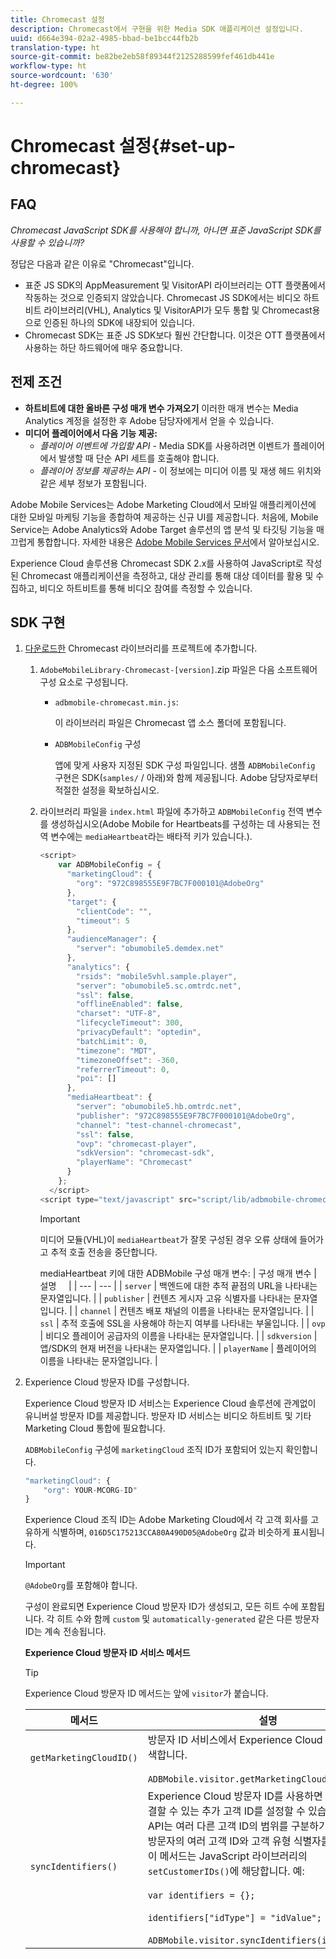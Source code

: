 ```yaml
---
title: Chromecast 설정
description: Chromecast에서 구현을 위한 Media SDK 애플리케이션 설정입니다.
uuid: d664e394-02a2-4985-bbad-be1bcc44fb2b
translation-type: ht
source-git-commit: be82be2eb58f89344f2125288599fef461db441e
workflow-type: ht
source-wordcount: '630'
ht-degree: 100%

---
```



# Chromecast 설정{#set-up-chromecast}

## FAQ

_Chromecast JavaScript SDK를 사용해야 합니까, 아니면 표준 JavaScript SDK를 사용할 수 있습니까?_

정답은 다음과 같은 이유로 &quot;Chromecast&quot;입니다.
* 표준 JS SDK의 AppMeasurement 및 VisitorAPI 라이브러리는 OTT 플랫폼에서 작동하는 것으로 인증되지 않았습니다. Chromecast JS SDK에서는 비디오 하트비트 라이브러리(VHL), Analytics 및 VisitorAPI가 모두 통합 및 Chromecast용으로 인증된 하나의 SDK에 내장되어 있습니다.
* Chromecast SDK는 표준 JS SDK보다 훨씬 간단합니다. 이것은 OTT 플랫폼에서 사용하는 하단 하드웨어에 매우 중요합니다.

## 전제 조건

* **하트비트에 대한 올바른 구성 매개 변수 가져오기**
이러한 매개 변수는 Media Analytics 계정을 설정한 후 Adobe 담당자에게서 얻을 수 있습니다.
* **미디어 플레이어에서 다음 기능 제공:**
   * *플레이어 이벤트에 가입할 API* - Media SDK를 사용하려면 이벤트가 플레이어에서 발생할 때 단순 API 세트를 호출해야 합니다.
   * *플레이어 정보를 제공하는 API* - 이 정보에는 미디어 이름 및 재생 헤드 위치와 같은 세부 정보가 포함됩니다.

Adobe Mobile Services는 Adobe Marketing Cloud에서 모바일 애플리케이션에 대한 모바일 마케팅 기능을 종합하여 제공하는 신규 UI를 제공합니다. 처음에, Mobile Service는 Adobe Analytics와 Adobe Target 솔루션의 앱 분석 및 타깃팅 기능을 매끄럽게 통합합니다. 자세한 내용은 [Adobe Mobile Services 문서](https://docs.adobe.com/content/help/ko-KR/mobile-services/using/home.html)에서 알아보십시오.

Experience Cloud 솔루션용 Chromecast SDK 2.x를 사용하여 JavaScript로 작성된 Chromecast 애플리케이션을 측정하고, 대상 관리를 통해 대상 데이터를 활용 및 수집하고, 비디오 하트비트를 통해 비디오 참여를 측정할 수 있습니다.

## SDK 구현

1. [다운로드한](/help/sdk-implement/download-sdks.md#download-2x-sdks) Chromecast 라이브러리를 프로젝트에 추가합니다.

   1. `AdobeMobileLibrary-Chromecast-[version]`.zip 파일은 다음 소프트웨어 구성 요소로 구성됩니다.

      * `adbmobile-chromecast.min.js`:

         이 라이브러리 파일은 Chromecast 앱 소스 폴더에 포함됩니다.

      * `ADBMobileConfig` 구성

         앱에 맞게 사용자 지정된 SDK 구성 파일입니다. 샘플 `ADBMobileConfig` 구현은 SDK(`samples/` / 아래)와 함께 제공됩니다. Adobe 담당자로부터 적절한 설정을 확보하십시오.
   1. 라이브러리 파일을 `index.html` 파일에 추가하고 `ADBMobileConfig` 전역 변수를 생성하십시오(Adobe Mobile for Heartbeats를 구성하는 데 사용되는 전역 변수에는 `mediaHeartbeat`라는 배타적 키가 있습니다.).

      ```js
      <script>
          var ADBMobileConfig = {
            "marketingCloud": {
              "org": "972C898555E9F7BC7F000101@AdobeOrg"
            },
            "target": {
              "clientCode": "",
              "timeout": 5
            },
            "audienceManager": {
              "server": "obumobile5.demdex.net"
            },
            "analytics": {
              "rsids": "mobile5vhl.sample.player",
              "server": "obumobile5.sc.omtrdc.net",
              "ssl": false,
              "offlineEnabled": false,
              "charset": "UTF-8",
              "lifecycleTimeout": 300,
              "privacyDefault": "optedin",
              "batchLimit": 0,
              "timezone": "MDT",
              "timezoneOffset": -360,
              "referrerTimeout": 0,
              "poi": []
            },
            "mediaHeartbeat": {
              "server": "obumobile5.hb.omtrdc.net",
              "publisher": "972C898555E9F7BC7F000101@AdobeOrg",
              "channel": "test-channel-chromecast",
              "ssl": false,
              "ovp": "chromecast-player",
              "sdkVersion": "chromecast-sdk",
              "playerName": "Chromecast"
            }
          };
        </script>
      <script type="text/javascript" src="script/lib/adbmobile-chromecast.min.js"></script>
      ```

      >[!IMPORTANT]
      >
      >미디어 모듈(VHL)이 `mediaHeartbeat`가 잘못 구성된 경우 오류 상태에 들어가고 추적 호출 전송을 중단합니다.

      mediaHeartbeat 키에 대한 ADBMobile 구성 매개 변수:
   | 구성 매개 변수 | 설명     |
   | --- | --- |
   | `server` | 백엔드에 대한 추적 끝점의 URL을 나타내는 문자열입니다. |
   | `publisher` | 컨텐츠 게시자 고유 식별자를 나타내는 문자열입니다. |
   | `channel` | 컨텐츠 배포 채널의 이름을 나타내는 문자열입니다. |
   | `ssl` | 추적 호출에 SSL을 사용해야 하는지 여부를 나타내는 부울입니다. |
   | `ovp` | 비디오 플레이어 공급자의 이름을 나타내는 문자열입니다. |
   | `sdkversion` | 앱/SDK의 현재 버전을 나타내는 문자열입니다. |
   | `playerName` | 플레이어의 이름을 나타내는 문자열입니다. |


1. Experience Cloud 방문자 ID를 구성합니다.

   Experience Cloud 방문자 ID 서비스는 Experience Cloud 솔루션에 관계없이 유니버설 방문자 ID를 제공합니다. 방문자 ID 서비스는 비디오 하트비트 및 기타 Marketing Cloud 통합에 필요합니다.

   `ADBMobileConfig` 구성에 `marketingCloud` 조직 ID가 포함되어 있는지 확인합니다.

   ```js
   "marketingCloud": {
       "org": YOUR-MCORG-ID"
   }
   ```

   Experience Cloud 조직 ID는 Adobe Marketing Cloud에서 각 고객 회사를 고유하게 식별하며, `016D5C175213CCA80A490D05@AdobeOrg` 값과 비슷하게 표시됩니다.

   >[!IMPORTANT]
   >
   >`@AdobeOrg`를 포함해야 합니다. 

   구성이 완료되면 Experience Cloud 방문자 ID가 생성되고, 모든 히트 수에 포함됩니다. 각 히트 수와 함께 `custom` 및 `automatically-generated` 같은 다른 방문자 ID는 계속 전송됩니다.

   **Experience Cloud 방문자 ID 서비스 메서드**

   >[!TIP]
   >
   >Experience Cloud 방문자 ID 메서드는 앞에 `visitor`가 붙습니다.

   | 메서드 | 설명 |
   | --- | --- |
   | `getMarketingCloudID()` | 방문자 ID 서비스에서 Experience Cloud 방문자 ID를 검색합니다.  <br/><br/>`ADBMobile.visitor.getMarketingCloudID();` |
   | `syncIdentifiers()` | Experience Cloud 방문자 ID를 사용하면 각 방문자와 연결할 수 있는 추가 고객 ID를 설정할 수 있습니다. 방문자 API는 여러 다른 고객 ID의 범위를 구분하기 위해 동일한 방문자의 여러 고객 ID와 고객 유형 식별자를 허용합니다. 이 메서드는 JavaScript 라이브러리의 `setCustomerIDs()`에 해당합니다.  예: <br/><br/>`var identifiers = {};` <br/><br/>`identifiers["idType"] = "idValue";` <br/><br/>`ADBMobile.visitor.syncIdentifiers(identifiers);` |



<!--   **Postbacks -** For more information about configuring postbacks, see [Configure Postbacks.](https://docs.adobe.com/content/help/en/mobile-services/using/manage-app-settings-ug/configuring-app/signals.html) -->

